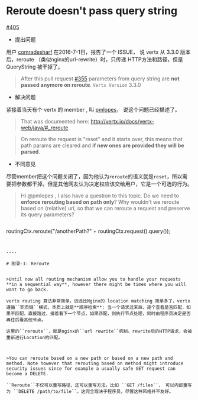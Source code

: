 
# Reroute doesn't pass query string


 [#405](https://github.com/vert-x3/vertx-web/issues/405)

- 提出问题

用户 [comradesharf](https://github.com/comradesharf) 在2016-7-1日，报告了一个 ISSUE， 说 vertx 从 3.3.0 版本后，reroute （类似nginx的url-rewrite）时，只传递 HTTP方法和路径，但是 QueryString 被干掉了。

>After this pull request [#355](https://github.com/vert-x3/vertx-web/pull/355) parameters from query string are **not passed anymore on reroute**.  ``Vertx Version`` 3.3.0

- 解决问题

紧接着当天有个 vertx 的 member , 叫 [pmlopes](https://github.com/pmlopes)， 说这个问题已经描述了。

>That was documented here: http://vertx.io/docs/vertx-web/java/#_reroute

> On reroute the request is "reset" and it starts over, this means that path params are cleared and **if new ones are provided they will be parsed**.

- 不同意见

尽管member把这个问题关闭了，因为他认为``reroute``的语义就是``reset``，所以需要把参数都干掉。但是其他网友认为决定权应该交给用户，它是一个可选的行为。

>Hi @pmlopes , I also have a question to this topic. Do we need to **enforce rerouting based on path only**? Why wouldn't we reroute based on (relative) uri, so that we can reroute a request and preserve its query parameters?

>```
routingCtx.reroute("/anotherPath?" + routingCtx.request().query());
```


----

# 附录-1: Reroute


>Until now all routing mechanism allow you to handle your requests **in a sequential way**, however there might be times where you will want to go back.

vertx routing 算法非常简单，远远比Nginx的 location matching 简单多了，vertx 遵循``职责链``模式，本质上就是**顺序检索**: 当一个请求过来后，逐个查看是否匹配，如果不匹配，直接路过，接着看下一个节点，如果匹配，则执行节点处理，同时由程序员决定是否再往后看其他节点。

这里的``reroute``，就是nginx的``url rewrite``机制。rewrite后的HTTP请求，会被重新进行Location的匹配。



>You can reroute based on a new path or based on a new path and method. Note however that rerouting based on method might introduce security issues since for example a usually safe GET request can become a DELETE.

``Reroute``不仅可以重写路径，还可以重写方法。比如 ``GET /files``， 可以内部重写为 ``DELETE /path/to/file``。这完全取决于程序员，尽管这种风格并不友好。
